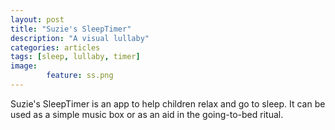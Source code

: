 ```yaml
---
layout: post
title: "Suzie's SleepTimer"
description: "A visual lullaby"
categories: articles
tags: [sleep, lullaby, timer]
image: 
        feature: ss.png
---
```

Suzie's SleepTimer is an app to help children relax and go to sleep. It can be used as a simple music box or as an aid in the going-to-bed ritual.